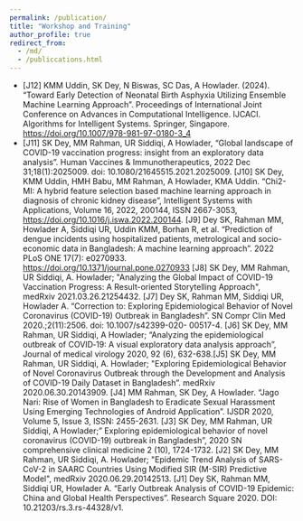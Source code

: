 ```yaml
---
permalink: /publication/
title: "Workshop and Training"
author_profile: true
redirect_from: 
  - /md/
  - /publiccations.html
---
```

* [J12] KMM Uddin, SK Dey, N Biswas, SC Das, A Howlader. (2024). “Toward Early Detection of Neonatal Birth Asphyxia Utilizing Ensemble Machine Learning Approach”. Proceedings of International Joint Conference on Advances in Computational Intelligence. IJCACI. Algorithms for Intelligent Systems. Springer, Singapore. https://doi.org/10.1007/978-981-97-0180-3_4
* [J11] SK Dey, MM Rahman, UR Siddiqi, A Howlader, “Global landscape of COVID-19 vaccination progress: insight
from an exploratory data analysis”. Human Vaccines & Immunotherapeutics, 2022 Dec 31;18(1):2025009. doi:
10.1080/21645515.2021.2025009.
  [J10] SK Dey, KMM Uddin, HMH Babu, MM Rahman, A Howlader, KMA Uddin. “Chi2-MI: A hybrid feature
selection based machine learning approach in diagnosis of chronic kidney disease”, Intelligent Systems with
Applications, Volume 16, 2022, 200144, ISSN 2667-3053, https://doi.org/10.1016/j.iswa.2022.200144.
[J9] Dey SK, Rahman MM, Howlader A, Siddiqi UR, Uddin KMM, Borhan R, et al. “Prediction of dengue incidents
using hospitalized patients, metrological and socio-economic data in Bangladesh: A machine learning approach”. 2022
PLoS ONE 17(7): e0270933. https://doi.org/10.1371/journal.pone.0270933
[J8] SK Dey, MM Rahman, UR Siddiqi, A. Howlader; "Analyzing the Global Impact of COVID-19 Vaccination
Progress: A Result-oriented Storytelling Approach", medRxiv 2021.03.26.21254432.
[J7] Dey SK, Rahman MM, Siddiqi UR, Howlader A. “Correction to: Exploring Epidemiological Behavior of Novel
Coronavirus (COVID-19) Outbreak in Bangladesh”. SN Compr Clin Med 2020.;2(11):2506. doi: 10.1007/s42399-020-
00517-4.
[J6] SK Dey, MM Rahman, UR Siddiqi, A Howlader; “Analyzing the epidemiological outbreak of
COVID‐19: A visual exploratory data analysis approach”, Journal of medical virology 2020, 92 (6), 632-638.[J5] SK Dey, MM Rahman, UR Siddiqi, A. Howlader; "Exploring Epidemiological Behavior of Novel Coronavirus
Outbreak through the Development and Analysis of COVID-19 Daily Dataset in Bangladesh”. medRxiv
2020.06.30.20143909.
[J4] MM Rahman, SK Dey, A Howlader. “Jago Nari: Rise of Women in Bangladesh to Eradicate Sexual Harassment
Using Emerging Technologies of Android Application”. IJSDR 2020, Volume 5, Issue 3, ISSN: 2455-2631.
[J3] SK Dey, MM Rahman, UR Siddiqi, A Howlader;” Exploring epidemiological behavior of novel coronavirus
(COVID-19) outbreak in Bangladesh”, 2020 SN comprehensive clinical medicine 2 (10), 1724-1732.
[J2] SK Dey, MM Rahman, UR Siddiqi, A. Howlader; "Epidemic Trend Analysis of SARS-CoV-2 in SAARC
Countries Using Modified SIR (M-SIR) Predictive Model", medRxiv 2020.06.29.20142513.
[J1] Dey SK, Rahman MM, Siddiqi UR, Howlader A. “Early Outbreak Analysis of COVID-19 Epidemic: China and
Global Health Perspectives”. Research Square 2020. DOI: 10.21203/rs.3.rs-44328/v1.
